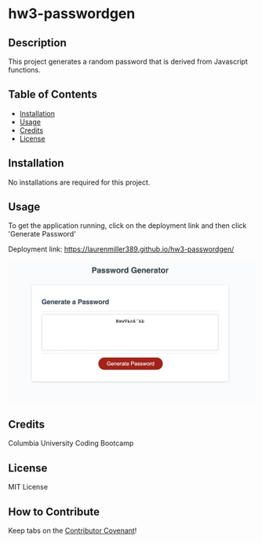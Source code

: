 # hw3-passwordgen

## Description

This project generates a random password that is derived from Javascript functions.

## Table of Contents

- [Installation](#installation)
- [Usage](#usage)
- [Credits](#credits)
- [License](#license)

## Installation

No installations are required for this project.

## Usage

To get the application running, click on the deployment link and then click 'Generate Password'

Deployment link: https://laurenmiller389.github.io/hw3-passwordgen/

![screenshot of the input](./screenshot.png)

## Credits

Columbia University Coding Bootcamp

## License

MIT License

## How to Contribute

Keep tabs on the [Contributor Covenant](https://www.contributor-covenant.org/)!


